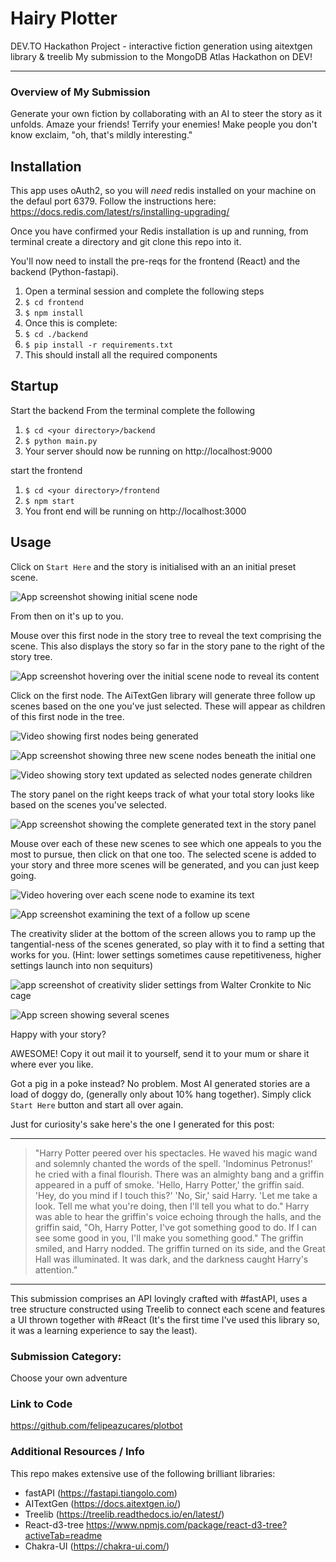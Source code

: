 # Hairy Plotter

DEV.TO Hackathon Project - interactive fiction generation using aitextgen library &amp; treelib
My submission to the MongoDB Atlas Hackathon on DEV!

---

### Overview of My Submission

Generate your own fiction by collaborating with an AI to steer the story as it unfolds. Amaze your friends! Terrify your enemies! Make people you don't know exclaim, "oh, that's mildly interesting."

## Installation

This app uses oAuth2, so you will _need_ redis installed on your machine on the defaul port 6379. Follow the instructions here: https://docs.redis.com/latest/rs/installing-upgrading/

Once you have confirmed your Redis installation is up and running, from terminal create a directory and git clone this repo into it.

You'll now need to install the pre-reqs for the frontend (React) and the backend (Python-fastapi).

1. Open a terminal session and complete the following steps
2. `$ cd frontend`
3. `$ npm install`
4. Once this is complete:
5. `$ cd ./backend`
6. `$ pip install -r requirements.txt`
7. This should install all the required components

## Startup

Start the backend
From the terminal complete the following

1. `$ cd <your directory>/backend`
2. `$ python main.py`
3. Your server should now be running on http://localhost:9000

start the frontend

1. `$ cd <your directory>/frontend`
2. `$ npm start`
3. You front end will be running on http://localhost:3000

## Usage

Click on `Start Here` and the story is initialised with an an initial preset scene.

![App screenshot showing initial scene node](https://dev-to-uploads.s3.amazonaws.com/uploads/articles/v7vvuwmf45ushce0mna9.png)

From then on it's up to you.

Mouse over this first node in the story tree to reveal the text comprising the scene. This also displays the story so far in the story pane to the right of the story tree.

![App screenshot hovering over the initial scene node to reveal its content](https://dev-to-uploads.s3.amazonaws.com/uploads/articles/9pbuglapy5jdkotmwh8t.png)

Click on the first node. The AiTextGen library will generate three follow up scenes based on the one you've just selected. These will appear as children of this first node in the tree.

![Video showing first nodes being generated](https://dev-to-uploads.s3.amazonaws.com/uploads/articles/sy61lrrl4uz0mmb4w9fm.gif)

![App screenshot showing three new scene nodes beneath the initial one](https://dev-to-uploads.s3.amazonaws.com/uploads/articles/b68hap371i9iiw3zfij6.png)

![Video showing story text updated as selected nodes generate children](https://dev-to-uploads.s3.amazonaws.com/uploads/articles/wnk42kct8ota5r1z9dh5.gif)

The story panel on the right keeps track of what your total story looks like based on the scenes you've selected.

![App screenshot showing the complete generated text in the story panel](https://dev-to-uploads.s3.amazonaws.com/uploads/articles/98h9gvt2r5vkmn8wpafb.png)

Mouse over each of these new scenes to see which one appeals to you the most to pursue, then click on that one too. The selected scene is added to your story and three more scenes will be generated, and you can just keep going.

![Video hovering over each scene node to examine its text](https://dev-to-uploads.s3.amazonaws.com/uploads/articles/n9c1htyh0dqf9b7x28jo.gif)

![App screenshot examining the text of a follow up scene](https://dev-to-uploads.s3.amazonaws.com/uploads/articles/7w0lzik1cd3vc57rquag.png)

The creativity slider at the bottom of the screen allows you to ramp up the tangential-ness of the scenes generated, so play with it to find a setting that works for you. (Hint: lower settings sometimes cause repetitiveness, higher settings launch into non sequiturs)

![app screenshot of creativity slider settings from Walter Cronkite to Nic cage](https://dev-to-uploads.s3.amazonaws.com/uploads/articles/suhr0mkrwszk9hthmxu0.png)

![App screen showing several scenes](https://dev-to-uploads.s3.amazonaws.com/uploads/articles/vw4u6rro9nvwg4vdzw3v.png)

Happy with your story?

AWESOME! Copy it out mail it to yourself, send it to your mum or share it where ever you like.

Got a pig in a poke instead? No problem. Most AI generated stories are a load of doggy do, (generally only about 10% hang together). Simply click `Start Here` button and start all over again.

Just for curiosity's sake here's the one I generated for this post:

---

> "Harry Potter peered over his spectacles. He waved his magic wand and solemnly chanted the words of the spell. 'Indominus Petronus!' he cried with a final flourish. There was an almighty bang and a griffin appeared in a puff of smoke. 'Hello, Harry Potter,' the griffin said. 'Hey, do you mind if I touch this?' 'No, Sir,' said Harry. 'Let me take a look. Tell me what you're doing, then I'll tell you what to do." Harry was able to hear the griffin's voice echoing through the halls, and the griffin said, "Oh, Harry Potter, I've got something good to do. If I can see some good in you, I'll make you something good." The griffin smiled, and Harry nodded. The griffin turned on its side, and the Great Hall was illuminated. It was dark, and the darkness caught Harry's attention."

---

This submission comprises an API lovingly crafted with #fastAPI, uses a tree structure constructed using Treelib to connect each scene and features a UI thrown together with #React (It's the first time I've used this library so, it was a learning experience to say the least).

### Submission Category:

Choose your own adventure

### Link to Code

https://github.com/felipeazucares/plotbot

### Additional Resources / Info

This repo makes extensive use of the following brilliant libraries:

- fastAPI (https://fastapi.tiangolo.com)
- AITextGen (https://docs.aitextgen.io/)
- Treelib (https://treelib.readthedocs.io/en/latest/)
- React-d3-tree https://www.npmjs.com/package/react-d3-tree?activeTab=readme
- Chakra-UI (https://chakra-ui.com/)
